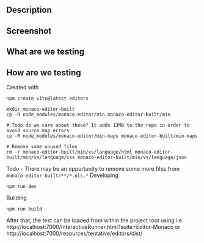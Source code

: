 


## Description

## Screenshot

## What are we testing

## How are we testing


Created with

```
npm create vite@latest editors
```

```
mkdir monaco-editor-built
cp -R node_modules/monaco-editor/min monaco-editor-built/min

# Todo do we care about these? It adds 13MB to the repo in order to avoid source map errors
cp -R node_modules/monaco-editor/min-maps monaco-editor-built/min-maps

# Remove some unused files
rm -r monaco-editor-built/min/vs/language/html monaco-editor-built/min/vs/language/css monaco-editor-built/min/vs/language/json

```

Todo - There may be an oppurtunity to remove some more files from `monaco-editor-built/**/*.nls.*`
Developing

```
npm run dev
```

Building

```
npm run build
```

After that, the test can be loaded from within the project root using i.e. http://localhost:7000/InteractiveRunner.html?suite=Editor-Monaco or http://localhost:7000/resources/tentative/editors/dist/
